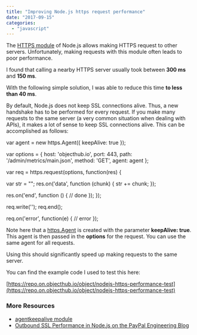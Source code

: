 ```yaml
---
title: "Improving Node.js https request performance"
date: "2017-09-15"
categories: 
  - "javascript"
---
```


The [HTTPS module](https://nodejs.org/docs/latest-v6.x/api/https.html#https_https) of Node.js allows making HTTPS request to other servers. Unfortunately, making requests with this module often leads to poor performance.

I found that calling a nearby HTTPS server usually took between **300 ms** and **150 ms**.

With the following simple solution, I was able to reduce this time **to less than 40 ms**.

By default, Node.js does not keep SSL connections alive. Thus, a new handshake has to be performed for every request. If you make many requests to the same server (a very common situation when dealing with APIs), it makes a lot of sense to keep SSL connections alive. This can be accomplished as follows:

var agent = new https.Agent({
 keepAlive: true
});

var options = {
 host: 'objecthub.io',
 port: 443,
 path: '/admin/metrics/main.json',
 method: 'GET',
 agent: agent
};

var req = https.request(options, function(res) {

  var str = "";
  res.on('data', function (chunk) {
     str += chunk;
  });

  res.on('end', function () {
     // done
  });
});

req.write('');
req.end();

req.on('error', function(e) {
   // error
});

Note here that a [https.Agent](https://nodejs.org/docs/latest-v6.x/api/https.html#https_class_https_agent) is created with the parameter **keepAlive: true**. This agent is then passed in the **options** for the request. You can use the same agent for all requests.

Using this should significantly speed up making requests to the same server.

You can find the example code I used to test this here:

[https://repo.on.objecthub.io/object/nodejs-https-performance-test](https://repo.on.objecthub.io/object/nodejs-https-performance-test)

### More Resources

- [agentkeepalive module](https://www.npmjs.com/package/agentkeepalive)
- [Outbound SSL Performance in Node.js on the PayPal Engineering Blog](https://www.paypal-engineering.com/2014/04/01/outbound-ssl-performance-in-node-js/)
